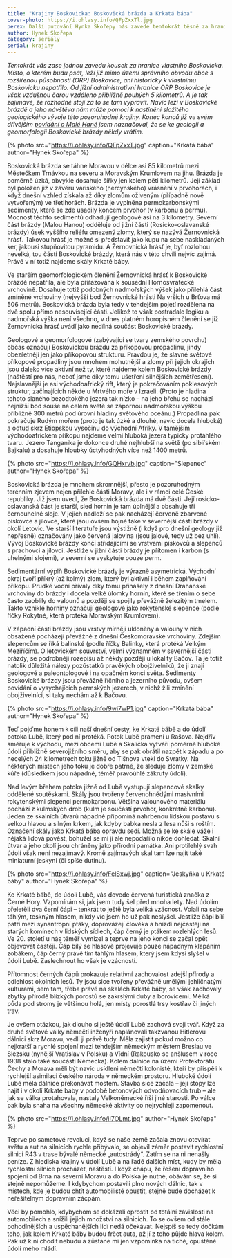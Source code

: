```yaml
---
title: "Krajiny Boskovicka: Boskovická brázda a Krkatá bába"
cover-photo: https://i.ohlasy.info/QFpZxxTl.jpg
perex: Další putování Hynka Skořepy nás zavede tentokrát těsně za hranice Boskovicka. Návštěva Krkaté báby je ovšem příležitostí dozvědět se něco víc o celé Boskovické brázdě.
author: Hynek Skořepa
category: seriály
serial: krajiny
---
```


*Tentokrát vás zase jednou zavedu kousek za hranice vlastního Boskovicka. Místo, o kterém budu psát, leží již mimo území správního obvodu obce s rozšířenou působností (ORP) Boskovice, ani historicky k vlastnímu Boskovicku nepatřilo. Od jižní administrativní hranice ORP Boskovice je však vzdušnou čarou vzdáleno přibližně pouhých 5 kilometrů. A je tak zajímavé, že rozhodně stojí za to se tam vypravit. Navíc leží v Boskovické brázdě a jeho návštěva nám může pomoci k nastínění složitého geologického vývoje této pozoruhodné krajiny. Konec konců již ve svém dřívějším [povídání o Malé Hané](http://www.ohlasy.info/clanky/2015/08/mala-hana.html) jsem naznačoval, že se ke geologii a geomorfologii Boskovické brázdy někdy vrátím.*

{% photo src="https://i.ohlasy.info/QFpZxxT.jpg" caption="Krkatá bába" author="Hynek Skořepa" %}

Boskovická brázda se táhne Moravou v délce asi 85 kilometrů mezi Městečkem Trnávkou na severu a Moravským Krumlovem na jihu. Brázda je poměrně úzká, obvykle dosahuje šířky jen kolem pěti kilometrů. Její základ byl položen již v závěru variského (hercynského) vrásnění v prvohorách, i když dnešní vzhled získala až díky zlomům oživeným (případně nově vytvořeným) ve třetihorách. Brázda je vyplněna permokarbonskými sedimenty, které se zde usadily koncem prvohor (v karbonu a permu). Mocnost těchto sedimentů odhadují geologové asi na 3 kilometry. Severní část brázdy (Malou Hanou) odděluje od jižní části (Rosicko-oslavanské brázdy) úsek vyššího reliéfu omezený zlomy, který se nazývá Žernovnická hrásť. Takovou hrásť je možné si představit jako kupu na sebe naskládaných ker, jakousi stupňovitou pyramidu. A Žernovnická hrásť je, byť rozlohou nevelká, tou částí Boskovické brázdy, která nás v této chvíli nejvíc zajímá. Právě v ní totiž najdeme skály Krkaté báby.

Ve starším geomorfologickém členění Žernovnická hrásť k Boskovické brázdě nepatřila, ale byla přiřazována k sousední Hornosvratecké vrchovině. Dosahuje totiž podobných nadmořských výšek jako přilehlá část zmíněné vrchoviny (nejvyšší bod Žernovnické hrásti Na vrších u Brťova má 506 metrů). Boskovická brázda byla tedy v tehdejším pojetí rozdělena na dvě spolu přímo nesouvisející části. Jelikož to však postrádalo logiku a nadmořská výška není všechno, v dnes platném horopisném členění se již Žernovnická hrásť uvádí jako nedílná součást Boskovické brázdy.

Geologové a geomorfologové (zabývající se tvary zemského povrchu) občas označují Boskovickou brázdu za příkopovou propadlinu, jindy obezřetněji jen jako příkopovou strukturu. Pravdou je, že slavné světové příkopové propadliny jsou mnohem mohutnější a zlomy při jejich okrajích jsou daleko více aktivní než ty, které najdeme kolem Boskovické brázdy (naštěstí pro nás, neboť jsme díky tomu ušetřeni silnějších zemětřesení). Nejslavnější je asi východoafrický rift, který je pokračováním poklesových struktur, začínajících někde u Mrtvého moře v Izraeli. (Proto je hladina tohoto slaného bezodtokého jezera tak nízko – na jeho břehu se nachází nejnižší bod souše na celém světě se zápornou nadmořskou výškou přibližně 300 metrů pod úrovní hladiny světového oceánu.) Propadlina pak pokračuje Rudým mořem (proto je tak úzké a dlouhé, navíc docela hluboké) a odtud skrz Etiopskou vysočinu do východní Afriky. V tamějším východoafrickém příkopu najdeme velmi hluboká jezera typicky protáhlého tvaru. Jezero Tanganika je dokonce druhé nejhlubší na světě (po sibiřském Bajkalu) a dosahuje hloubky úctyhodných více než 1400 metrů.

{% photo src="https://i.ohlasy.info/GQHxrvb.jpg" caption="Slepenec" author="Hynek Skořepa" %}

Boskovická brázda je mnohem skromnější, přesto je pozoruhodným terénním zjevem nejen přilehlé části Moravy, ale i v rámci celé České republiky. Již jsem uvedl, že Boskovická brázda má dvě části. Její rosicko-oslavanská část je starší, sled hornin je tam úplnější a obsahuje tři černouhelné sloje. V jejich nadloží se pak nacházejí červeně zbarvené pískovce a jílovce, které jsou ovšem hojné také v severnější části brázdy v okolí Letovic. Ve starší literatuře jsou výstižně (i když pro dnešní geology již nepřesně) označovány jako červená jalovina (jsou jalové, tedy už bez uhlí). Vývoj Boskovické brázdy končí střídajícími se vrstvami pískovců a slepenců s prachovci a jílovci. Jestliže v jižní části brázdy je přítomen i karbon (s uhelnými slojemi), v severní se vyskytuje pouze perm.

Sedimentární výplň Boskovické brázdy je výrazně asymetrická. Východní okraj tvoří příkrý (až kolmý) zlom, který byl aktivní i během zaplňování příkopu. Prudké vodní přívaly díky tomu přinášely z dnešní Drahanské vrchoviny do brázdy i docela velké úlomky hornin, které se třením o sebe často zaoblily do valounů a později se spojily převážně železitým tmelem. Takto vzniklé horniny označují geologové jako rokytenské slepence (podle říčky Rokytné, která protéká Moravským Krumlovem).

V západní části brázdy jsou vrstvy mírněji ukloněny a valouny v nich obsažené pocházejí převážně z dnešní Českomoravské vrchoviny. Zdejším slepencům se říká balinské (podle říčky Balinky, která protéká Velkým Meziříčím). O letovickém souvrství, velmi významném v severnější části brázdy, se podrobněji rozepíšu až někdy později u lokality Bačov. Ta je totiž natolik důležitá nálezy pozůstatků pravěkých obojživelníků, že ji znají geologové a paleontologové i na opačném konci světa. Sedimenty Boskovické brázdy jsou převážně říčního a jezerního původu, ovšem povídání o vysychajících permských jezerech, v nichž žili zmínění obojživelníci, si taky nechám až k Bačovu.

{% photo src="https://i.ohlasy.info/9wi7wP1.jpg" caption="Krkatá bába" author="Hynek Skořepa" %}

Teď pojďme honem k cíli naší dnešní cesty, ke Krkaté bábě a do údolí potoka Lubě, který pod ní protéká. Potok Lubě pramení u Rašova. Nejdřív směřuje k východu, mezi obcemi Lubě a Skalička vytváří poměrně hluboké údolí přibližně severojižního směru, aby se pak obrátil nazpět k západu a po necelých 24 kilometrech toku jižně od Tišnova vtekl do Svratky. Na některých místech jeho toku je dobře patrné, že sleduje zlomy v zemské kůře (důsledkem jsou nápadné, téměř pravoúhlé zákruty údolí).

Nad levým břehem potoka jižně od Lubě vystupují slepencové skalky oddělené soutěskami. Skály jsou tvořeny červenohnědými masivními rokytenskými slepenci permokarbonu. Většina valounového materiálu pochází z kulmských drob (kulm je součástí prvohor, konkrétně karbonu). Jeden ze skalních útvarů nápadně připomíná nahrbenou lidskou postavu s velkou hlavou a silným krkem, jak kdyby babka nesla z lesa nůši s roštím. Označení skály jako Krkatá bába opravdu sedí. Možná se ke skále váže i nějaká lidová pověst, bohužel se mi ji ale nepodařilo nikde dohledat. Skalní útvar a jeho okolí jsou chráněny jako přírodní památka.  Ani protilehlý svah údolí však není nezajímavý. Kromě zajímavých skal tam lze najít také miniaturní jeskyni (či spíše dutinu).

{% photo src="https://i.ohlasy.info/FelSxwj.jpg" caption="Jeskyňka u Krkaté báby" author="Hynek Skořepa" %}

Ke Krkaté bábě, do údolí Lubě, vás dovede červená turistická značka z Černé Hory. Vzpomínám si, jak jsem tudy šel před mnoha lety. Nad údolím přeletěli dva černí čápi – tenkrát to ještě byla veliká vzácnost. Volali na sebe táhlým, teskným hlasem, nikdy víc jsem ho už pak neslyšel. Jestliže čápi bílí patří mezi synantropní ptáky, doprovázejí člověka a hnízdí nejčastěji na starých komínech v lidských sídlech, čáp černý je ptákem rozlehlých lesů. Ve 20. století u nás téměř vymizel a teprve na jeho konci se začal opět objevovat častěji. Čáp bílý se hlasově projevuje pouze nápadným klapáním zobákem, čáp černý právě tím táhlým hlasem, který jsem kdysi slyšel v údolí Lubě. Zaslechnout ho však je vzácností.

Přítomnost černých čápů prokazuje relativní zachovalost zdejší přírody a odlehlost okolních lesů. Ty jsou sice tvořeny převážně umělými jehličnatými kulturami, sem tam, třeba právě na skalách Krkaté báby, se však zachovaly zbytky přírodě blízkých porostů se zakrslými duby a borovicemi. Mělká půda pod stromy je většinou holá, jen místy porostlá trsy kostřav či jiných trav.

Je ovšem otázkou, jak dlouho si ještě údolí Lubě zachová svoji tvář. Když za druhé světové války němečtí inženýři naplánovali takzvanou Hitlerovu dálnici skrz Moravu, vedli ji právě tudy. Měla zajistit pokud možno co nejkratší a rychlé spojení mezi tehdejším německým městem Breslau ve Slezsku (nynější Vratislav v Polsku) a Vídní (Rakousko se anšlusem v roce 1938 stalo také součástí Německa). Kolem dálnice na území Protektorátu Čechy a Morava měli být navíc usídleni němečtí kolonisté, kteří by přispěli k rychlejší asimilaci českého národa v německém prostoru. Hluboké údolí Lubě měla dálnice překonávat mostem. Stavba sice začala – její stopy lze najít i v okolí Krkaté báby v podobě betonových odvodňovacích trub – ale jak se válka protahovala, nastaly Velkoněmecké říši jiné starosti. Po válce pak byla snaha na všechny německé aktivity co nejrychleji zapomenout.

{% photo src="https://i.ohlasy.info/iI7OLmt.jpg" author="Hynek Skořepa" %}

Teprve po sametové revoluci, když se naše země začala znovu otevírat světu a aut na silnicích rychle přibývalo, se objevil záměr postavit rychlostní silnici R43 v trase bývalé německé „autostrády“. Zatím se na ni nenašly peníze. Z hlediska krajiny v údolí Lubě a na řadě dalších míst, kudy by měla rychlostní silnice procházet, naštěstí. I když chápu, že řešení dopravního spojení od Brna na severní Moravu a do Polska je nutné, obávám se, že si stejně nepomůžeme. I kdybychom postavili plno nových dálnic, tak v místech, kde je budou chtít automobilisté opustit, stejně bude docházet k neřešitelným dopravním zácpám. 

Věci by pomohlo, kdybychom se dokázali oprostit od totální závislosti na automobilech a snížili jejich množství na silnicích. To se ovšem od stále pohodlnějších a uspěchanějších lidí nedá očekávat. Nejspíš se tedy dočkám toho, jak kolem Krkaté báby budou frčet auta, až jí z toho půjde hlava kolem. Pak už k ní chodit nebudu a zůstane mi jen vzpomínka na tiché, opuštěné údolí mého mládí.

